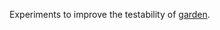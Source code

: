 Experiments to improve the testability of [garden](https://github.com/pivotal-cf-experimental/garden).